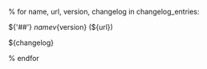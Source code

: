 % for name, url, version, changelog in changelog_entries:

${'##'} ${name} v${version} (${url})

${changelog}

% endfor
